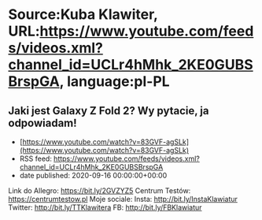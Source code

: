# Source:Kuba Klawiter, URL:https://www.youtube.com/feeds/videos.xml?channel_id=UCLr4hMhk_2KE0GUBSBrspGA, language:pl-PL

## Jaki jest Galaxy Z Fold 2? Wy pytacie, ja odpowiadam!
 - [https://www.youtube.com/watch?v=83GVF-agSLk](https://www.youtube.com/watch?v=83GVF-agSLk)
 - RSS feed: https://www.youtube.com/feeds/videos.xml?channel_id=UCLr4hMhk_2KE0GUBSBrspGA
 - date published: 2020-09-16 00:00:00+00:00

Link do Allegro: https://bit.ly/2GVZYZ5
Centrum Testów: https://centrumtestow.pl
Moje sociale: 
Insta: http://bit.ly/InstaKlawiatur 
Twitter: http://bit.ly/TTKlawitera
FB: http://bit.ly/FBKlawiatur

